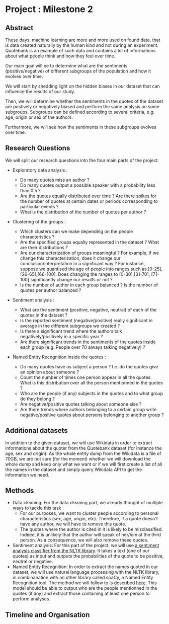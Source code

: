 # Project : Milestone 2

## Abstract
These days, machine learning are more and more used on found data, that is data created naturally by the human kind and not during an experiment. Quotebank is an example of such data and contains a lot of informations about what people think and how they feel over time. 

Our main goal will be to determine what are the sentiments (positive/negative) of different subgroups of the population and how it evolves over time.

We will start by shedding light on the hidden biases in our dataset that can influence the results of our study. 

Then, we will determine whether the sentiments in the quotes of the dataset are postively or negatively biased and perform the same analysis on some  subgroups. Subgroups can be defined according to several criteria, e.g.  age, origin or sex of the authors. 

Furthermore, we will see how the sentiments in these subgroups evolves over time.


## Research Questions
We will split our research questions into the four main parts of the project. 

- Exploratory data analysis :
  - Do many quotes miss an author ?
  - Do many quotes output a possible speaker with a probability less than 0.5 ? 
  - Are the quotes equally distributed over time ? Are there spikes for the number of quotes at certain dates or periods corresponding to particular events ?
  - What is the distribution of the number of quotes per author ?

- Clustering of the groups :
  - Which clusters can we make depending on the people characteristics ?
  - Are the specified groups equally represented in the dataset ? What are their distributions ?
  - Are our characterization of groups meaningful ? For example, if we change this characterization, does it change our conclusion/interpretation in a significant way ? For instance, suppose we quantised the age of people into ranges such as [0-25], [26-65],[66-100]. Does changing the ranges to [0-30],[31-70], [71-100] significantly change our results or not ?  
  - Is the number of author in each group balanced ? Is the number of quotes per author balanced ? 
  
- Sentiment analysis :
  - What are the sentiment (positive, negative, neutral) of each of the quotes in the dataset ?
  - Is the reported sentiment (negative/positive) really significant in average in the different subgroups we created ?
  - Is there a significant trend where the authors talk negatively/positively in a specific year ? 
  - Are there significant trends in the sentiments of the quotes inside each group (e.g. People over 70 always talking negatively) ?

- Named Entity Recognition inside the quotes : 
  - Do many quotes have as subject a person ? I.e. do the quotes give an opinion about someone ?
  - Count the number of times one person appear in all the quotes. What is this distribution over all the person mentionned in the quotes ?
  - Who are the people (if any) subjects in the quotes and to what group do they belong ? 
  - Are negative/positive quotes talking about someone else ?
  - Are there trends where authors belonging to a certain group write negative/positive quotes about persons belonging to another group ? 


  
## Additional datasets
In addition to the given dataset, we will use Wikidata in order to extract informations about the quoter from the Quotebank dataset (for instance the age, sex and origin). As the whole entity dump from the Wikidata is a file of 70GB, we are not sure (for the moment) whether we will download the whole dump and keep only what we want or if we will first create a list of all the names in the dataset and simply query Wikidata API to get the information we need.
  
## Methods

- Data cleaning: 
For the data cleaning part, we already thought of multiple ways to tackle this task : 
    - For our purposes, we want to cluster people according to personal characteristics (sex, age, origin, etc). Therefore, if a quote doesn't have any author, we will have to remove this quote. 
    - The quotes where the author is cited in it is likely to be misclassified. Indeed, it is unlikely that the author will speak of her/him at the third person. As a consequence, we will also remove these quotes.
- Sentiment analysis: 
For this part of the project, we will use [a sentiment analysis classifier from the NLTK library](https://www.nltk.org/howto/sentiment.html). It takes a text (one of our quotes) as input and outputs the probabilities of the quote to be positive, neutral or negative.
- Named Entity Recognition:
In order to extract the names quoted in our dataset, we will use natural language processing with the NLTK library, in combinanation with an other library called spaCy, a Named Entity Recognition tool. The method we will follow to is described [here](https://towardsdatascience.com/named-entity-recognition-with-nltk-and-spacy-8c4a7d88e7da). This model should be able to output who are the people mentionned in the quotes (if any) and extract those containing at least one person to perform analyses.  

## Timeline and Organisation
  
